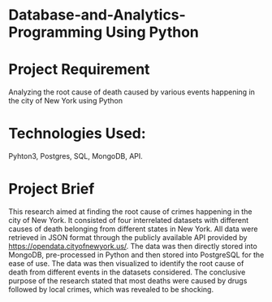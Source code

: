 # Database-and-Analytics-Programming Using Python

# Project Requirement
Analyzing the root cause of death caused by various events happening in the city of New York using Python

# Technologies Used: 
Pyhton3, Postgres, SQL, MongoDB, API.

# Project Brief
This research aimed at finding the root cause of crimes happening in the city of New York. It consisted of four interrelated datasets with different causes of death belonging from different states in New York. All data were retrieved in JSON format through the publicly available API provided by https://opendata.cityofnewyork.us/.
The data was then directly stored into MongoDB, pre-processed in Python and then stored into PostgreSQL for the ease of use. The data was then visualized to identify the root cause of death from different events in the datasets considered.
The conclusive purpose of the research stated that most deaths were caused by drugs followed by local crimes, which was revealed to be shocking. 
